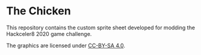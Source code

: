 # The Chicken

This repository contains the custom sprite sheet developed for modding the Hackceler8 2020 game challenge.

The graphics are licensed under [CC-BY-SA 4.0](https://creativecommons.org/licenses/by-sa/4.0/).
